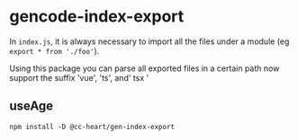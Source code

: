 # gencode-index-export

In `index.js`, it is always necessary to import all the files under a module (eg `export * from './foo'`).

Using this package you can parse all exported files in a certain path now support the suffix 'vue', 'ts', and' tsx '

## useAge

```shell
npm install -D @cc-heart/gen-index-export
```
